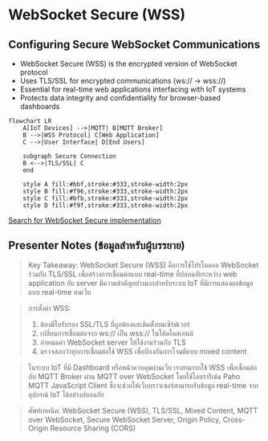 # WebSocket Secure (WSS)

## Configuring Secure WebSocket Communications

- WebSocket Secure (WSS) is the encrypted version of WebSocket protocol
- Uses TLS/SSL for encrypted communications (ws:// → wss://)
- Essential for real-time web applications interfacing with IoT systems
- Protects data integrity and confidentiality for browser-based dashboards

```mermaid
flowchart LR
    A[IoT Devices] -->|MQTT| B[MQTT Broker]
    B -->|WSS Protocol| C[Web Application]
    C -->|User Interface| D[End Users]
    
    subgraph Secure Connection
    B <-->|TLS/SSL| C
    end
    
    style A fill:#bbf,stroke:#333,stroke-width:2px
    style B fill:#f96,stroke:#333,stroke-width:2px
    style C fill:#bfb,stroke:#333,stroke-width:2px
    style D fill:#f9f,stroke:#333,stroke-width:2px
```

[Search for WebSocket Secure implementation](https://www.google.com/search?q=websocket+secure+wss+implementation&tbm=isch)

## Presenter Notes (ข้อมูลสำหรับผู้บรรยาย)

> Key Takeaway: WebSocket Secure (WSS) คือการใช้โปรโตคอล WebSocket ร่วมกับ TLS/SSL เพื่อสร้างการเชื่อมต่อแบบ real-time ที่ปลอดภัยระหว่าง web application กับ server มีความสำคัญอย่างมากสำหรับระบบ IoT ที่มีการแสดงผลข้อมูลแบบ real-time บนเว็บ

> การตั้งค่า WSS:
> 1. ต้องมีใบรับรอง SSL/TLS ที่ถูกต้องและติดตั้งบนเซิร์ฟเวอร์
> 2. เปลี่ยนการเชื่อมต่อจาก ws:// เป็น wss:// ในโค้ดไคลเอนต์
> 3. กำหนดค่า WebSocket server ให้ใช้งานร่วมกับ TLS
> 4. ตรวจสอบว่าทุกการเชื่อมต่อใช้ WSS เพื่อป้องกันการโจมตีแบบ mixed content

> ในระบบ IoT ที่มี Dashboard หรือหน้าควบคุมผ่านเว็บ เราสามารถใช้ WSS เพื่อเชื่อมต่อกับ MQTT Broker ผ่าน MQTT over WebSocket โดยใช้ไลบรารีเช่น Paho MQTT JavaScript Client ซึ่งจะช่วยให้เว็บบราวเซอร์สามารถรับข้อมูล real-time จากอุปกรณ์ IoT ได้อย่างปลอดภัย

> ศัพท์เทคนิค: WebSocket Secure (WSS), TLS/SSL, Mixed Content, MQTT over WebSocket, Secure WebSocket Server, Origin Policy, Cross-Origin Resource Sharing (CORS)
